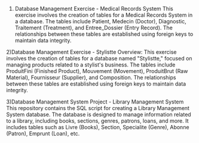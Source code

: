 
1) Database Management Exercise - Medical Records System
This exercise involves the creation of tables for a Medical Records System in a database. The tables include Patient, Medecin (Doctor), Diagnostic, Traitement (Treatment),
and Entree_Dossier (Entry Record). The relationships between these tables are established using foreign keys to maintain data integrity.

2)Database Management Exercise - Stylistte
Overview:
This exercise involves the creation of tables for a database named "Stylistte," focused on managing products related to a stylist's business. The tables include ProduitFini (Finished Product), Mouvement (Movement), ProduitBrut (Raw Material), Fournisseur (Supplier), and Composition.
The relationships between these tables are established using foreign keys to maintain data integrity.

3)Database Management System Project - Library Management System
This repository contains the SQL script for creating a Library Management System database. The database is designed to manage information related to a library, including books, 
sections, genres, patrons, loans, and more. It includes tables such as Livre (Books), Section, Specialite (Genre), Abonne (Patron), Emprunt (Loan), etc.

